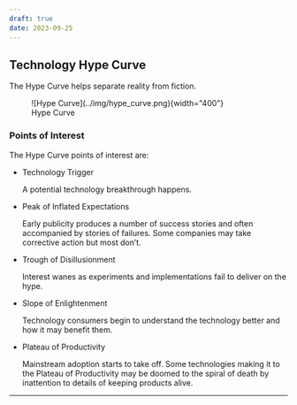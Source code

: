 ```yaml
---
draft: true 
date: 2023-09-25
---
```


## Technology Hype Curve

The Hype Curve helps separate reality from fiction.

<figure markdown>
  ![Hype Curve](../img/hype_curve.png){width="400"}
  <figcaption>Hype Curve</figurecaption>
</figure>

### Points of Interest

The Hype Curve points of interest are:

- Technology Trigger

    A potential technology breakthrough happens.

- Peak of Inflated Expectations  

    Early publicity produces a number of success stories and often accompanied by stories of failures. Some companies may take corrective action but most don’t.

- Trough of Disillusionment

    Interest wanes as experiments and implementations fail to deliver on the hype.

- Slope of Enlightenment
  
    Technology consumers begin to understand the technology better and how it may benefit them.

- Plateau of Productivity
  
    Mainstream adoption starts to take off. Some technologies making it to the Plateau of Productivity may be doomed to the spiral of death by inattention to details of keeping products alive.

---

